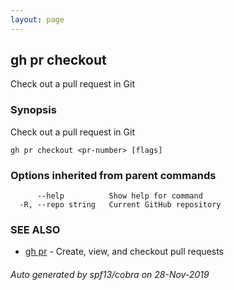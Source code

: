 ```yaml
---
layout: page
---
```


## gh pr checkout

Check out a pull request in Git

### Synopsis

Check out a pull request in Git

```
gh pr checkout <pr-number> [flags]
```

### Options inherited from parent commands

```
      --help          Show help for command
  -R, --repo string   Current GitHub repository
```

### SEE ALSO

* [gh pr]({{site.baseurl}}gh_pr)	 - Create, view, and checkout pull requests

###### Auto generated by spf13/cobra on 28-Nov-2019
